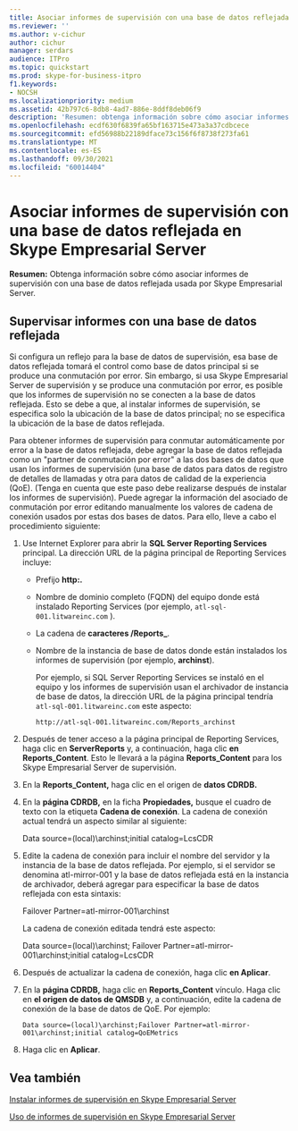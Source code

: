 ```yaml
---
title: Asociar informes de supervisión con una base de datos reflejada en Skype Empresarial Server
ms.reviewer: ''
ms.author: v-cichur
author: cichur
manager: serdars
audience: ITPro
ms.topic: quickstart
ms.prod: skype-for-business-itpro
f1.keywords:
- NOCSH
ms.localizationpriority: medium
ms.assetid: 42b797c6-8db8-4ad7-886e-8ddf8deb06f9
description: 'Resumen: obtenga información sobre cómo asociar informes de supervisión con una base de datos reflejada usada por Skype Empresarial Server.'
ms.openlocfilehash: ecdf630f6839fa65bf163715e473a3a37cdbcece
ms.sourcegitcommit: efd56988b22189dface73c156f6f8738f273fa61
ms.translationtype: MT
ms.contentlocale: es-ES
ms.lasthandoff: 09/30/2021
ms.locfileid: "60014404"
---
```

# <a name="associate-monitoring-reports-with-a-mirror-database-in-skype-for-business-server"></a>Asociar informes de supervisión con una base de datos reflejada en Skype Empresarial Server 
 
**Resumen:** Obtenga información sobre cómo asociar informes de supervisión con una base de datos reflejada usada por Skype Empresarial Server.
  
## <a name="monitor-reports-with-a-mirror-database"></a>Supervisar informes con una base de datos reflejada

Si configura un reflejo para la base de datos de supervisión, esa base de datos reflejada tomará el control como base de datos principal si se produce una conmutación por error. Sin embargo, si usa Skype Empresarial Server de supervisión y se produce una conmutación por error, es posible que los informes de supervisión no se conecten a la base de datos reflejada. Esto se debe a que, al instalar informes de supervisión, se especifica solo la ubicación de la base de datos principal; no se especifica la ubicación de la base de datos reflejada.
  
Para obtener informes de supervisión para conmutar automáticamente por error a la base de datos reflejada, debe agregar la base de datos reflejada como un "partner de conmutación por error" a las dos bases de datos que usan los informes de supervisión (una base de datos para datos de registro de detalles de llamadas y otra para datos de calidad de la experiencia (QoE). (Tenga en cuenta que este paso debe realizarse después de instalar los informes de supervisión). Puede agregar la información del asociado de conmutación por error editando manualmente los valores de cadena de conexión usados por estas dos bases de datos. Para ello, lleve a cabo el procedimiento siguiente:
  
1. Use Internet Explorer para abrir la **SQL Server Reporting Services** principal. La dirección URL de la página principal de Reporting Services incluye:
    
   - Prefijo **http:.**
    
   - Nombre de dominio completo (FQDN) del equipo donde está instalado Reporting Services (por ejemplo, `atl-sql-001.litwareinc.com` ).
    
   - La cadena de **caracteres /Reports_**.
    
   - Nombre de la instancia de base de datos donde están instalados los informes de supervisión (por ejemplo, **archinst**).
    
     Por ejemplo, si SQL Server Reporting Services se instaló en el equipo y los informes de supervisión usan el archivador de instancia de base de datos, la dirección URL de la página principal tendría `atl-sql-001.litwareinc.com` este aspecto:
    
     `http://atl-sql-001.litwareinc.com/Reports_archinst`
    
2. Después de tener acceso a la página principal de Reporting Services, haga clic en **ServerReports** y, a continuación, haga clic **en Reports_Content**. Esto le llevará a la página **Reports_Content** para los Skype Empresarial Server de supervisión.
    
3. En la **Reports_Content,** haga clic en el origen de **datos CDRDB.**
    
4. En la **página CDRDB,** en la ficha **Propiedades,** busque el cuadro de texto con la etiqueta **Cadena de conexión**. La cadena de conexión actual tendrá un aspecto similar al siguiente:
    
    Data source=(local)\archinst;initial catalog=LcsCDR
    
5. Edite la cadena de conexión para incluir el nombre del servidor y la instancia de la base de datos reflejada. Por ejemplo, si el servidor se denomina atl-mirror-001 y la base de datos reflejada está en la instancia de archivador, deberá agregar para especificar la base de datos reflejada con esta sintaxis:
    
    Failover Partner=atl-mirror-001\archinst
    
    La cadena de conexión editada tendrá este aspecto:
    
    Data source=(local)\archinst; Failover Partner=atl-mirror-001\archinst;initial catalog=LcsCDR
    
6. Después de actualizar la cadena de conexión, haga clic **en Aplicar**.
    
7. En la **página CDRDB,** haga clic en **Reports_Content** vínculo. Haga clic en **el origen de datos de QMSDB** y, a continuación, edite la cadena de conexión de la base de datos de QoE. Por ejemplo:
    
    `Data source=(local)\archinst;Failover Partner=atl-mirror-001\archinst;initial catalog=QoEMetrics`
    
8. Haga clic en **Aplicar**.
    
## <a name="see-also"></a>Vea también

[Instalar informes de supervisión en Skype Empresarial Server](install-monitoring-reports.md)
  
[Uso de informes de supervisión en Skype Empresarial Server](../../manage/health-and-monitoring/monitoring-reports.md)
